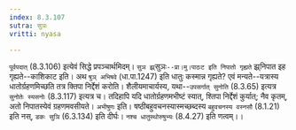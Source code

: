 ```yaml
---
index: 8.3.107
sutra: सुञः
vritti: nyasa

---
```

`पूर्वपदात्` (8.3.106) इत्येवं सिद्धे प्रपञ्चार्थमिदम्। `सुञ झ्र्`सुञः`--प्रा।मु।पाठःट इति निपातो गृह्यते` झ्र्निपात इह गृह्यते--काशिकाट इति। अथ `षुञ् अभिषवे` (धा.पा.1247) इति धातुः कस्मान्न गृह्यते? एवं मन्यते--यत्रास्य धातोर्ग्रहणमिच्छति तत्र क्तिपा निर्द्देशं करोति। शैलीयमाचार्यस्य, यथा--`उपसर्गात् सुनोति` (8.3.65) इत्यत्र `सुनोतेः स्यसनोः` (8.3.117) इत्यत्र च। तदिहापि यदि धातोर्ग्रहणमभीष्टं स्यात्, श्तिपा निर्द्देशं कुर्यात्; नैव कृतम्, अतो निपातस्येवं ग्रहणमवसीयते। `अभीषुणः` इति। षष्ठीबहुवचनस्यास्मच्छब्दस्य `बहुवचनस्य वस्नसौ` (8.1.21) इति नस्, `डकः सुञि` (6.3.134) इति दीर्घः। `नश्च धातुस्थोरुषुभ्यः` (8.4.27) इति णत्वम्।।